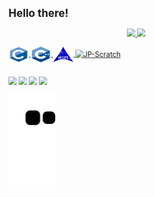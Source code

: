## Hello there!

<div align="center">
  <a href="https://github.com/jpedroflx">
  <img height="180em" src="https://github-readme-stats.vercel.app/api?username=jpedroflx&show_icons=true&theme=github_dark&include_all_commits=true&count_private=true"/>
  <img height="180em" src="https://github-readme-stats.vercel.app/api/top-langs/?username=jpedroflx&layout=compact&langs_count=7&theme=github_dark"/>
</div>
<div style="display: inline_block"><br>
  <img align="center" alt="JP-C" height="30" width="40" src="https://raw.githubusercontent.com/devicons/devicon/master/icons/c/c-original.svg">
  <img align="center" alt="JP-Cpp" height="30" width="40" src="https://raw.githubusercontent.com/devicons/devicon/master/icons/cplusplus/cplusplus-original.svg">
  <img align="center" alt="JP-Asm" height="30" width="40" src="https://raw.githubusercontent.com/devicons/devicon/master/icons/assembly/assembly-original.svg">
  <img align="center" alt="JP-Scratch" height="30" width="40" src="https://w7.pngwing.com/pngs/180/472/png-transparent-scratch-computer-programming-programming-language-technology-technology-electronics-text-computer.png">
</div>
  
##
 
<div> 
  <a href = "mailto:jpedroflxs@gmail.com"><img src="https://img.shields.io/badge/-Gmail-%23333?style=for-the-badge&logo=gmail&logoColor=white" target="_blank"></a>
  <a href="https://instagram.com/jpedroflx" target="_blank"><img src="https://img.shields.io/badge/-Instagram-%23E4405F?style=for-the-badge&logo=instagram&logoColor=white" target="_blank"></a>
  <a href="https://www.linkedin.com/in/jo%C3%A3o-pedro-felix-2b3555226" target="_blank"><img src="https://img.shields.io/badge/-LinkedIn-%230077B5?style=for-the-badge&logo=linkedin&logoColor=white" target="_blank"></a> 
  <a href="https://account.xbox.com/pt-BR/Profile?xr=mebarnav" target="_blank"><img src="https://img.shields.io/badge/Xbox-107C10?style=for-the-badge&logo=xbox&logoColor=white" target="_blank"></a>
 
  ![Snake animation](https://github.com/rafaballerini/rafaballerini/blob/output/github-contribution-grid-snake.svg)
 
</div>

